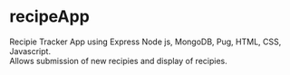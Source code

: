 # recipeApp
Recipie Tracker App using Express Node js, MongoDB, Pug, HTML, CSS, Javascript.  
Allows submission of new recipies and display of recipies.
